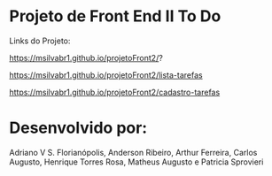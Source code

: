 # Projeto de Front End II  To Do

Links do Projeto:

https://msilvabr1.github.io/projetoFront2/?

https://msilvabr1.github.io/projetoFront2/lista-tarefas

https://msilvabr1.github.io/projetoFront2/cadastro-tarefas



# Desenvolvido por:
Adriano V S. Florianópolis,
Anderson Ribeiro,
Arthur Ferreira,
Carlos Augusto,
Henrique Torres Rosa,
Matheus Augusto e
Patricia Sprovieri